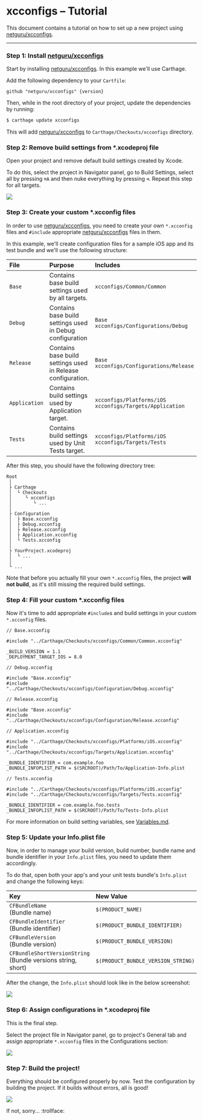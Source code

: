 # xcconfigs – Tutorial

This document contains a tutorial on how to set up a new project using [netguru/xcconfigs](https://github.com/netguru/xcconfigs).

---

### Step 1: Install [netguru/xcconfigs](https://github.com/netguru/xcconfigs)

Start by installing [netguru/xcconfigs](https://github.com/netguru/xcconfigs). In this example we'll use Carthage.

Add the following dependency to your `Cartfile`:

```none
github "netguru/xcconfigs" {version}
```

Then, while in the root directory of your project, update the dependencies by running:

```sh
$ carthage update xcconfigs
```

This will add [netguru/xcconfigs](https://github.com/netguru/xcconfigs) to `Carthage/Checkouts/xcconfigs` directory.

### Step 2: Remove build settings from \*.xcodeproj file

Open your project and remove default build settings created by Xcode.

To do this, select the project in Navigator panel, go to Build Settings, select all by pressing `⌘A` and then nuke everything by pressing `⌫`. Repeat this step for all targets.

![](Images/usage-delete-build-settings.gif)

### Step 3: Create your custom \*.xcconfig files

In order to use [netguru/xcconfigs](https://github.com/netguru/xcconfigs), you need to create your own `*.xcconfig` files and `#include` appropriate [netguru/xcconfigs](https://github.com/netguru/xcconfigs) files in them.

In this example, we'll create configuration files for a sample iOS app and its test bundle and we'll use the following structure:

| File          | Purpose                                                     | Includes                                                       |
|:--------------|:------------------------------------------------------------|:---------------------------------------------------------------|
| `Base`        | Contains base build settings used by all targets.           | `xcconfigs/Common/Common`                                      |
| `Debug`       | Contains base build settings used in Debug configuration    | `Base`<br />`xcconfigs/Configurations/Debug`                   |
| `Release`     | Contains base build settings used in Release configuration. | `Base`<br />`xcconfigs/Configurations/Release`                 |
| `Application` | Contains build settings used by Application target.         | `xcconfigs/Platforms/iOS`<br />`xcconfigs/Targets/Application` |
| `Tests`       | Contains build settings used by Unit Tests target.          | `xcconfigs/Platforms/iOS`<br />`xcconfigs/Targets/Tests`       |

After this step, you should have the following directory tree:

```none
Root
 │
 ├ Carthage
 │  └ Checkouts
 │     └ xcconfigs
 │        └ ...
 │
 ├ Configuration
 │  ├ Base.xcconfig
 │  ├ Debug.xcconfig
 │  ├ Release.xcconfig
 │  ├ Application.xcconfig
 │  └ Tests.xcconfig       
 │
 ├ YourProject.xcodeproj
 │  └ ...
 │
 └ ...
```

Note that before you actually fill your own `*.xcconfig` files, the project **will not build**, as it's still missing the required build settings.

### Step 4: Fill your custom \*.xcconfig files

Now it's time to add appropriate `#include`s and build settings in your custom `*.xcconfig` files.

```none
// Base.xcconfig

#include "../Carthage/Checkouts/xcconfigs/Common/Common.xcconfig"

_BUILD_VERSION = 1.1
_DEPLOYMENT_TARGET_IOS = 8.0
```

```none
// Debug.xcconfig

#include "Base.xcconfig"
#include "../Carthage/Checkouts/xcconfigs/Configuration/Debug.xcconfig"
```

```none
// Release.xcconfig

#include "Base.xcconfig"
#include "../Carthage/Checkouts/xcconfigs/Configuration/Release.xcconfig"
```

```none
// Application.xcconfig

#include "../Carthage/Checkouts/xcconfigs/Platforms/iOS.xcconfig"
#include "../Carthage/Checkouts/xcconfigs/Targets/Application.xcconfig"

_BUNDLE_IDENTIFIER = com.example.foo
_BUNDLE_INFOPLIST_PATH = $(SRCROOT)/Path/To/Application-Info.plist
```

```none
// Tests.xcconfig

#include "../Carthage/Checkouts/xcconfigs/Platforms/iOS.xcconfig"
#include "../Carthage/Checkouts/xcconfigs/Targets/Tests.xcconfig"

_BUNDLE_IDENTIFIER = com.example.foo.tests
_BUNDLE_INFOPLIST_PATH = $(SRCROOT)/Path/To/Tests-Info.plist
```

For more information on build setting variables, see [Variables.md](Variables.md).

### Step 5: Update your Info.plist file

Now, in order to manage your build version, build number, bundle name and bundle identifier in your `Info.plist` files, you need to update them accordingly.

To do that, open both your app's and your unit tests bundle's `Info.plist` and change the following keys:

| Key                                                               | New Value                          |
|:------------------------------------------------------------------|:-----------------------------------|
| `CFBundleName`<br />(Bundle name)                                 | `$(PRODUCT_NAME)`                  |
| `CFBundleIdentifier`<br />(Bundle identifier)                     | `$(PRODUCT_BUNDLE_IDENTIFIER)`     |
| `CFBundleVersion`<br />(Bundle version)                           | `$(PRODUCT_BUNDLE_VERSION)`        |
| `CFBundleShortVersionString`<br />(Bundle versions string, short) | `$(PRODUCT_BUNDLE_VERSION_STRING)` |

After the change, the `Info.plist` should look like in the below screenshot:

![](Images/usage-update-info-plist.gif)

### Step 6: Assign configurations in \*.xcodeproj file

This is the final step.

Select the project file in Navigator panel, go to project's General tab and assign appropriate `*.xcconfig` files in the Configurations section:

![](Images/usage-assign-project-configurations.gif)

### Step 7: Build the project!

Everything should be configured properly by now. Test the configuration by building the project. If it builds without errors, all is good!

![](Images/usage-build.gif)

If not, sorry... :trollface:
